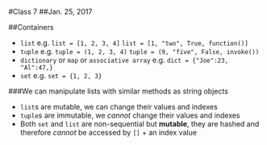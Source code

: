 #Class 7
##Jan. 25, 2017

##Containers
- `list` e.g. `list = [1, 2, 3, 4]`  `list = [1, "two", True, function()]`
- `tuple` e.g. `tuple = (1, 2, 3, 4)`  `tuple = (9, "five", False, invoke())`
- `dictionary` or `map` or `associative array` e.g. `dict = {"Joe":23, "Al":47,}`
- `set` e.g. `set = {1, 2, 3}`

###We can manipulate lists with similar methods as string objects
  - `list`s are mutable, we can change their values and indexes
  - `tuple`s are immutable, we *cannot* change their values and indexes
  - Both `set` and `list` are non-sequential but **mutable**, they are hashed and therefore *cannot* be accessed by `[]` + an index value 
